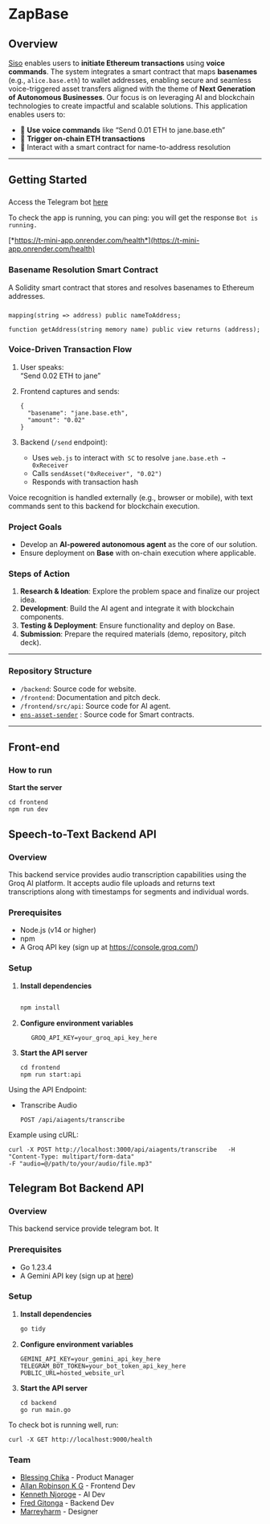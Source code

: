 # ZapBase

## Overview

[Siso](https://zapbase.onrender.com) enables users to **initiate Ethereum transactions** using **voice commands**. The system integrates a smart contract that maps **basenames** (e.g., `alice.base.eth`) to wallet addresses, enabling secure and seamless voice-triggered asset transfers aligned with the theme of **Next Generation of Autonomous Businesses**. Our focus is on leveraging AI and blockchain technologies to create impactful and scalable solutions.
This application enables users to:

- 🎤 **Use voice commands** like “Send 0.01 ETH to jane.base.eth”  
- 💸 **Trigger on-chain ETH transactions**  
- 🔗 Interact with a smart contract for name-to-address resolution  


---

## Getting Started

###
Access the Telegram bot [here](https://t.me/myUXCrushbot)

To check the app is running, you can ping: you will get the response `Bot is running.`

[*https://t-mini-app.onrender.com/health*](https://t-mini-app.onrender.com/health)


### Basename Resolution Smart Contract

A Solidity smart contract that stores and resolves basenames to Ethereum addresses.

### 

```solidity
mapping(string => address) public nameToAddress;

function getAddress(string memory name) public view returns (address);
```

### Voice-Driven Transaction Flow

1. User speaks:  
   “Send 0.02 ETH to jane”

2. Frontend captures and sends:

   ```
   {
     "basename": "jane.base.eth",
     "amount": "0.02"
   }
   ```
3. Backend (`/send` endpoint):
   - Uses `web.js` to interact with` SC` to resolve `jane.base.eth → 0xReceiver`
   - Calls `sendAsset("0xReceiver", "0.02")`
   - Responds with transaction hash

Voice recognition is handled externally (e.g., browser or mobile), with text commands sent to this backend for blockchain execution.
### Project Goals
- Develop an **AI-powered autonomous agent** as the core of our solution.
- Ensure deployment on **Base** with on-chain execution where applicable.


### Steps of Action

1. **Research & Ideation**: Explore the problem space and finalize our project idea.
2. **Development**: Build the AI agent and integrate it with blockchain components.
3. **Testing & Deployment**: Ensure functionality and deploy on Base.
4. **Submission**: Prepare the required materials (demo, repository, pitch deck).

---

### Repository Structure

- `/backend`: Source code for website.
- `/frontend`: Documentation and pitch deck.
- `/frontend/src/api`: Source code for AI agent.
- [`ens-asset-sender`](https://github.com/kenkomu/ens-asset-sender) : Source code for Smart contracts.
---
## Front-end

### How to run
**Start the server**
   ```
   cd frontend
   npm run dev
   ```

## Speech-to-Text Backend API

### Overview
This backend service provides audio transcription capabilities using the Groq AI platform. It accepts audio file uploads and returns text transcriptions along with timestamps for segments and individual words.

### Prerequisites
- Node.js (v14 or higher)
- npm
- A Groq API key (sign up at https://console.groq.com/)

### Setup

1. **Install dependencies**
   ```bash

   npm install
   ```
2. **Configure environment variables**
   ```
      GROQ_API_KEY=your_groq_api_key_here
   ```

3. **Start the API server**
   ```
   cd frontend
   npm run start:api
   ```
Using the API Endpoint: 

- Transcribe Audio

   ``POST /api/aiagents/transcribe``


Example using cURL:

```
curl -X POST http://localhost:3000/api/aiagents/transcribe   -H "Content-Type: multipart/form-data"   
-F "audio=@/path/to/your/audio/file.mp3"
```

## Telegram Bot Backend API

### Overview
This backend service provide telegram bot. It 

### Prerequisites
- Go 1.23.4
- A Gemini API key (sign up at [here](https://aistudio.google.com/app/apikey))

### Setup

1. **Install dependencies**
   ```bash
   go tidy
   ```
2. **Configure environment variables**
   ```
   GEMINI_API_KEY=your_gemini_api_key_here
   TELEGRAM_BOT_TOKEN=your_bot_token_api_key_here
   PUBLIC_URL=hosted_website_url
   ```

3. **Start the API server**
   ```
   cd backend
   go run main.go
   ```

To check bot is running well, run:

```
curl -X GET http://localhost:9000/health
```


### Team
-  [Blessing Chika](https://www.linkedin.com/in/blessingchika) - Product Manager
- [Allan Robinson K G](https://github.com/Githaiga22)  - Frontend Dev
- [Kenneth Njoroge](https://github.com/kenkomu/) - AI Dev
- [Fred Gitonga](https://github.com/FredMunene) - Backend Dev
- [Marreyharm]() - Designer

